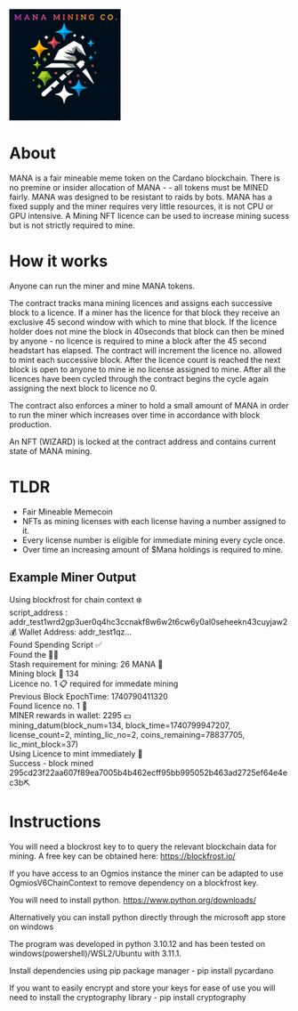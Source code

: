 <img src="https://github.com/while0x1/mana-mining-co/blob/main/manaLogo.PNG" width="200" height="200">


# About
MANA is a fair mineable meme token on the Cardano blockchain. There is no premine or insider allocation of MANA - - all tokens must be MINED fairly.  MANA was designed to be resistant to raids by bots. MANA has a fixed supply and the miner requires very little resources, it is not CPU or GPU intensive. A Mining NFT licence can be used to increase mining sucess but is not strictly required to mine.  

# How it works
Anyone can run the miner and mine MANA tokens. 

The contract tracks mana mining licences and assigns each successive block to a licence. If a miner has the licence for that block they receive an exclusive 45 second window with which to mine that block. If the licence holder does not mine the block in 40seconds that block can then be mined by anyone - no licence is required to mine a block after the 45 second headstart has elapsed. The contract will increment the licence no. allowed to mint each successive block. After the licence count is reached the next block is open to anyone to mine ie no license assigned to mine. After all the licences have been cycled through the contract begins the cycle again assigning the next block to licence no 0. 

The contract also enforces a miner to hold a small amount of MANA in order to run the miner which increases over time in accordance with block production.

An NFT (WIZARD) is locked at the contract address and contains current state of MANA mining. 

# TLDR
- Fair Mineable Memecoin
- NFTs as mining licenses with each license having a number assigned to it.
- Every license number is eligible for immediate mining every cycle once. 
- Over time an increasing amount of $Mana holdings is required to mine. 

## Example Miner Output
Using blockfrost for chain context ❄️ <br>
script_address : addr_test1wrd2gp3uer0q4hc3ccnakf8w6w2t6cw6y0al0seheekn43cuyjaw2 <br>
💰 Wallet Address:  addr_test1qz... <br>
Found Spending Script ✅ <br>
Found the 🧙‍✨<br>
Stash requirement for mining: 26 MANA 💎 <br>
Mining block 🧱 134 <br>
Licence no. 1 📋  required for immedate mining <br>
Previous Block EpochTime: 1740790411320 <br>
Found licence no. 1  📄 <br>
MINER rewards in wallet: 2295 💵 <br>
mining_datum(block_num=134, block_time=1740799947207, license_count=2, minting_lic_no=2, coins_remaining=78837705, lic_mint_block=37) <br>
Using Licence to mint immediately 🚀 <br>
Success - block mined  295cd23f22aa607f89ea7005b4b462ecff95bb995052b463ad2725ef64e4ec3b⛏️ <br>

# Instructions

You will need a blockrost key to to query the relevant blockchain data for mining. A free key can be obtained here: https://blockfrost.io/

If you have access to an Ogmios instance the miner can be adapted to use OgmiosV6ChainContext to remove dependency on a blockfrost key. 

You will need to install python. https://www.python.org/downloads/

Alternatively you can install python directly through the microsoft app store on windows

The program was developed in python 3.10.12 and has been tested on windows(powershell)/WSL2/Ubuntu with 3.11.1.

Install dependencies using pip package manager - pip install pycardano

If you want to easily encrypt and store your keys for ease of use you will need to install the cryptography library - pip install cryptography

